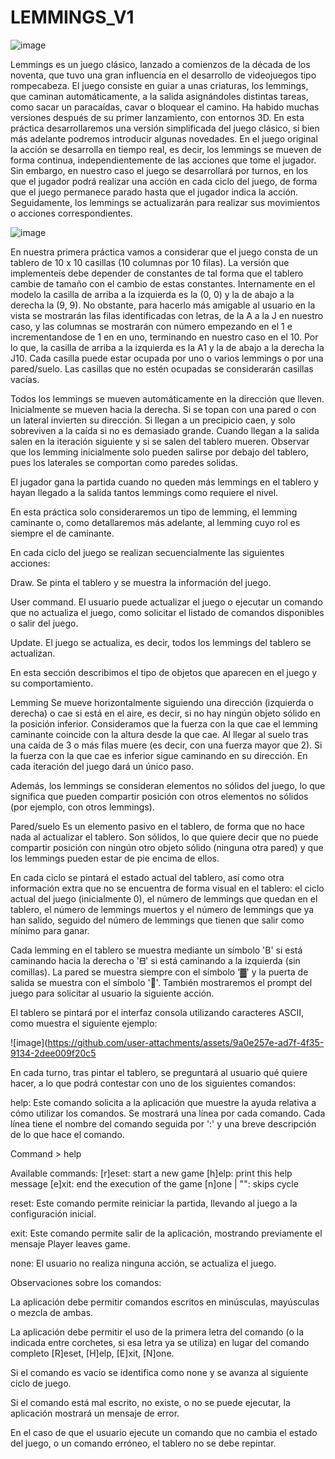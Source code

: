 # LEMMINGS_V1

![image](https://github.com/user-attachments/assets/d85fba77-af79-4a64-b954-0bab1409a6f2)

Lemmings es un juego clásico, lanzado a comienzos de la década de los noventa, que tuvo una gran influencia en el desarrollo de videojuegos tipo rompecabeza. El juego consiste en guiar a unas criaturas, los lemmings, que caminan automáticamente, a la salida asignándoles distintas tareas, como sacar un paracaídas, cavar o bloquear el camino. Ha habido muchas versiones después de su primer lanzamiento, con entornos 3D.
En esta práctica desarrollaremos una versión simplificada del juego clásico, si bien más adelante podremos introducir algunas novedades. En el juego original la acción se desarrolla en tiempo real, es decir, los lemmings se mueven de forma continua, independientemente de las acciones que tome el jugador. Sin embargo, en nuestro caso el juego se desarrollará por turnos, en los que el jugador podrá realizar una acción en cada ciclo del juego, de forma que el juego permanece parado hasta que el jugador indica la acción. Seguidamente, los lemmings se actualizarán para realizar sus movimientos o acciones correspondientes.

![image](https://github.com/user-attachments/assets/d758940c-19ee-4140-9053-96eb0ac351f8)

En nuestra primera práctica vamos a considerar que el juego consta de un tablero de 10 x 10 casillas (10 columnas por 10 filas). La versión que implementeís debe depender de constantes de tal forma que el tablero cambie de tamaño con el cambio de estas constantes. Internamente en el modelo la casilla de arriba a la izquierda es la (0, 0) y la de abajo a la derecha la (9, 9). No obstante, para hacerlo más amigable al usuario en la vista se mostrarán las filas identificadas con letras, de la A a la J en nuestro caso, y las columnas se mostrarán con número empezando en el 1 e incrementandose de 1 en en uno, terminando en nuestro caso en el 10. Por lo que, la casilla de arriba a la izquierda es la A1 y la de abajo a la derecha la J10. Cada casilla puede estar ocupada por uno o varios lemmings o por una pared/suelo. Las casillas que no estén ocupadas se considerarán casillas vacías.

Todos los lemmings se mueven automáticamente en la dirección que lleven. Inicialmente se mueven hacia la derecha. Si se topan con una pared o con un lateral invierten su dirección. Si llegan a un precipicio caen, y solo sobreviven a la caída si no es demasiado grande. Cuando llegan a la salida salen en la iteración siguiente y si se salen del tablero mueren. Observar que los lemming inicialmente solo pueden salirse por debajo del tablero, pues los laterales se comportan como paredes solidas.

El jugador gana la partida cuando no queden más lemmings en el tablero y hayan llegado a la salida tantos lemmings como requiere el nivel.

En esta práctica solo consideraremos un tipo de lemming, el lemming caminante o, como detallaremos más adelante, al lemming cuyo rol es siempre el de caminante.

En cada ciclo del juego se realizan secuencialmente las siguientes acciones:

Draw. Se pinta el tablero y se muestra la información del juego.

User command. El usuario puede actualizar el juego o ejecutar un comando que no actualiza el juego, como solicitar el listado de comandos disponibles o salir del juego.

Update. El juego se actualiza, es decir, todos los lemmings del tablero se actualizan.

En esta sección describimos el tipo de objetos que aparecen en el juego y su comportamiento.

Lemming
Se mueve horizontalmente siguiendo una dirección (izquierda o derecha) o cae si está en el aire, es decir, si no hay ningún objeto sólido en la posición inferior. Consideramos que la fuerza con la que cae el lemming caminante coincide con la altura desde la que cae. Al llegar al suelo tras una caída de 3 o más filas muere (es decir, con una fuerza mayor que 2). Si la fuerza con la que cae es inferior sigue caminando en su dirección. En cada iteración del juego dará un único paso.

Además, los lemmings se consideran elementos no sólidos del juego, lo que significa que pueden compartir posición con otros elementos no sólidos (por ejemplo, con otros lemmings).

Pared/suelo
Es un elemento pasivo en el tablero, de forma que no hace nada al actualizar el tablero. Son sólidos, lo que quiere decir que no puede compartir posición con ningún otro objeto sólido (ninguna otra pared) y que los lemmings pueden estar de pie encima de ellos.

En cada ciclo se pintará el estado actual del tablero, así como otra información extra que no se encuentra de forma visual en el tablero: el ciclo actual del juego (inicialmente 0), el número de lemmings que quedan en el tablero, el número de lemmings muertos y el número de lemmings que ya han salido, seguido del número de lemmings que tienen que salir como mínimo para ganar.

Cada lemming en el tablero se muestra mediante un símbolo 'B' si está caminando hacia la derecha o 'ᗺ' si está caminando a la izquierda (sin comillas). La pared se muestra siempre con el símbolo '▓' y la puerta de salida se muestra con el símbolo '🚪'. También mostraremos el prompt del juego para solicitar al usuario la siguiente acción.

El tablero se pintará por el interfaz consola utilizando caracteres ASCII, como muestra el siguiente ejemplo:

![image](https://github.com/user-attachments/assets/9a0e257e-ad7f-4f35-9134-2dee009f20c5

En cada turno, tras pintar el tablero, se preguntará al usuario qué quiere hacer, a lo que podrá contestar con uno de los siguientes comandos:

help: Este comando solicita a la aplicación que muestre la ayuda relativa a cómo utilizar los comandos. Se mostrará una línea por cada comando. Cada línea tiene el nombre del comando seguida por ':' y una breve descripción de lo que hace el comando.

Command > help

Available commands:
[r]eset: start a new game
[h]elp: print this help message
[e]xit: end the execution of the game
[n]one | "": skips cycle

reset: Este comando permite reiniciar la partida, llevando al juego a la configuración inicial.

exit: Este comando permite salir de la aplicación, mostrando previamente el mensaje Player leaves game.

none: El usuario no realiza ninguna acción, se actualiza el juego.

Observaciones sobre los comandos:

La aplicación debe permitir comandos escritos en minúsculas, mayúsculas o mezcla de ambas.

La aplicación debe permitir el uso de la primera letra del comando (o la indicada entre corchetes, si esa letra ya se utiliza) en lugar del comando completo [R]eset, [H]elp, [E]xit, [N]one.

Si el comando es vacío se identifica como none y se avanza al siguiente ciclo de juego.

Si el comando está mal escrito, no existe, o no se puede ejecutar, la aplicación mostrará un mensaje de error.

En el caso de que el usuario ejecute un comando que no cambia el estado del juego, o un comando erróneo, el tablero no se debe repintar.

